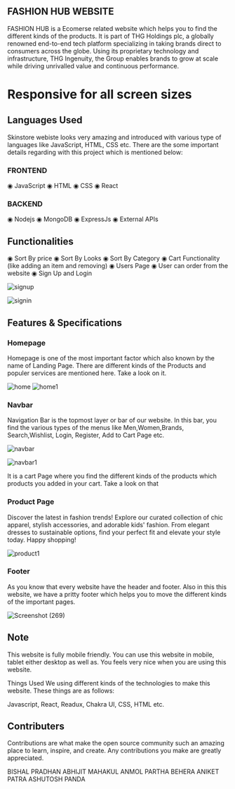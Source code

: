 ## FASHION HUB WEBSITE

FASHION HUB is a Ecomerse related website which helps you to find the different kinds of the products. It is part of THG Holdings plc, a globally renowned end-to-end tech platform specializing in taking brands direct to consumers across the globe. Using its proprietary technology and infrastructure, THG Ingenuity, the Group enables brands to grow at scale while driving unrivalled value and continuous performance.


# Responsive for all screen sizes

## Languages Used

Skinstore webiste looks very amazing and introduced with various type of languages like JavaScript, HTML, CSS etc. There are the some important details regarding with this project which is mentioned below:

### FRONTEND

◉ JavaScript 
◉ HTML 
◉ CSS 
◉ React

### BACKEND

◉ Nodejs
◉ MongoDB
◉ ExpressJs
◉ External APIs

## Functionalities

◉ Sort By price
◉ Sort By Looks
◉ Sort By Category
◉ Cart Functionality (like adding an item and removing)
◉ Users Page
◉ User can order from the website
◉ Sign Up and Login

![signup](https://github.com/AnmolBehera/E-Clothing/assets/105370000/f06bea30-44ce-4d6a-827e-bcacffe5d1c5)

![signin](https://github.com/AnmolBehera/E-Clothing/assets/105370000/e35baf67-d4f1-49cc-ae06-2ab6f92789aa)



## Features & Specifications

### Homepage

Homepage is one of the most important factor which also known by the name of Landing Page. There are different kinds of the Products and populer services are mentioned here. Take a look on it.

![home](https://github.com/AnmolBehera/E-Clothing/assets/105370000/c838346c-4842-4f11-bcdb-5f7730a1a446)
![home1](https://github.com/AnmolBehera/E-Clothing/assets/105370000/dc9d5d50-3b82-41f4-a323-bda16e1bf267)



### Navbar

Navigation Bar is the topmost layer or bar of our website. In this bar, you find the various types of the menus like Men,Women,Brands, Search,Wishlist, Login, Register, Add to Cart Page etc.

![navbar](https://github.com/AnmolBehera/E-Clothing/assets/105370000/0673372b-dfc8-4c6e-9ef7-2c8eb6a46bd2)

![navbar1](https://github.com/AnmolBehera/E-Clothing/assets/105370000/64245e99-7cf7-4ae2-94b4-02c88b1f6cb2)




It is a cart Page where you find the different kinds of the products which products you added in your cart. Take a look on that

### Product Page

Discover the latest in fashion trends! Explore our curated collection of chic apparel, stylish accessories, and adorable kids' fashion. From elegant dresses to sustainable options, find your perfect fit and elevate your style today. Happy shopping!

![product1](https://github.com/AnmolBehera/E-Clothing/assets/105370000/0a311fe5-dd74-43db-853f-016d41e84d81)



### Footer

As you know that every website have the header and footer. Also in this this website, we have a pritty footer which helps you to move the different kinds of the important pages.

![Screenshot (269)](https://github.com/AnmolBehera/E-Clothing/assets/105370000/268e8993-07e7-475e-aaab-187d417dd5ee)



## Note

This website is fully mobile friendly. You can use this website in mobile, tablet either desktop as well as. You feels very nice when you are using this website.

Things Used We using different kinds of the technologies to make this website. These things are as follows:

Javascript, React, Readux, Chakra UI, CSS, HTML etc.

## Contributers

Contributions are what make the open source community such an amazing place to learn, inspire, and create. Any contributions you make are greatly appreciated.

 BISHAL PRADHAN
 ABHIJIT MAHAKUL 
 ANMOL PARTHA BEHERA
 ANIKET PATRA
 ASHUTOSH PANDA 
